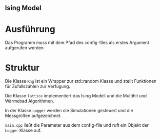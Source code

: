 ## Ising Model

# Ausführung

Das Programm muss mit dem Pfad des config-files als erstes Argument aufgerufen werden.

# Struktur

Die Klasse `Rng` ist ein Wrapper zur std::random Klasse und stellt Funktionen für Zufallszahlen zur Verfügung.

Die Klasse `lattice` implementiert das Ising Modell und die Multihit und Wärmebad Algorithmen.

In der Klasse `Logger` werden die Simulationen gesteuert und die Messgrößen aufgezeichnet.

`main.cpp` ließt die Parameter aus dem config-file und ruft ein Objekt der `Logger` Klasse auf.
